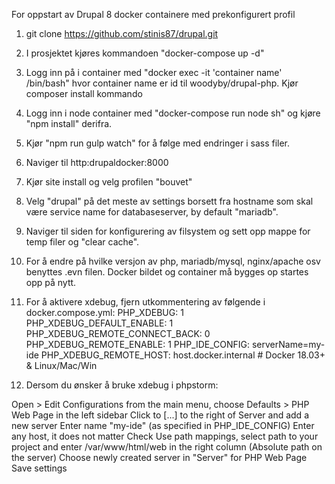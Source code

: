 For oppstart av Drupal 8 docker containere med prekonfigurert profil

1. git clone https://github.com/stinis87/drupal.git
2. I prosjektet kjøres kommandoen "docker-compose up -d"
3. Logg inn på i container med "docker exec -it 'container name' /bin/bash" hvor container name er id til woodyby/drupal-php. Kjør composer install kommando
4. Logg inn i node container med "docker-compose run node sh" og kjøre "npm install" derifra.
5. Kjør "npm run gulp watch" for å følge med endringer i sass filer.
6. Naviger til http:drupaldocker:8000
7. Kjør site install og velg profilen "bouvet"
8. Velg "drupal" på det meste av settings borsett fra hostname som skal være service name for databaseserver, by default "mariadb".
9. Naviger til siden for konfigurering av filsystem og sett opp mappe for temp filer og "clear cache".
10. For å endre på hvilke versjon av php, mariadb/mysql, nginx/apache osv benyttes .evn filen. Docker bildet og container må bygges op startes opp på nytt.
11. For å aktivere xdebug, fjern utkommentering av følgende i docker.compose.yml:
  PHP_XDEBUG: 1
  PHP_XDEBUG_DEFAULT_ENABLE: 1
  PHP_XDEBUG_REMOTE_CONNECT_BACK: 0
  PHP_XDEBUG_REMOTE_ENABLE: 1
  PHP_IDE_CONFIG: serverName=my-ide
  PHP_XDEBUG_REMOTE_HOST: host.docker.internal # Docker 18.03+ & Linux/Mac/Win
 
 12. Dersom du ønsker å bruke xdebug i phpstorm:
 
  Open > Edit Configurations from the main menu, choose Defaults > PHP Web Page in the left sidebar
  Click to [...] to the right of Server and add a new server
  Enter name "my-ide" (as specified in PHP_IDE_CONFIG)
  Enter any host, it does not matter
  Check Use path mappings, select path to your project and enter /var/www/html/web in the right column (Absolute path on the server)
  Choose newly created server in "Server" for PHP Web Page
  Save settings
